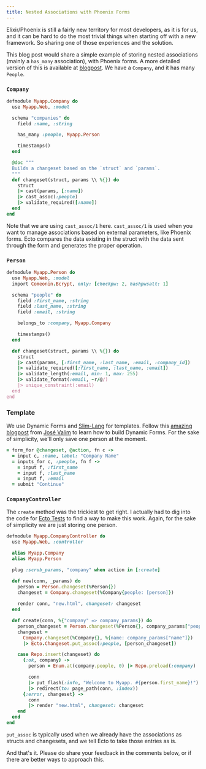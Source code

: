 ```yaml
---
title: Nested Associations with Phoenix Forms
---
```


Elixir/Phoenix is still a fairly new territory for most developers, as it is for us, and it can be hard to do the most trivial things when starting off with a new framework. So sharing one of those experiences and the solution.

This blog post would share a simple example of storing nested associations (mainly a `has_many` association), with Phoenix forms. A more detailed version of this is available at [blogpost](http://blog.plataformatec.com.br/2015/08/working-with-ecto-associations-and-embeds/). We have a `Company`, and it has many `People`.

### `Company`

```ruby
defmodule Myapp.Company do
  use Myapp.Web, :model

  schema "companies" do
    field :name, :string

    has_many :people, Myapp.Person

    timestamps()
  end

  @doc """
  Builds a changeset based on the `struct` and `params`.
  """
  def changeset(struct, params \\ %{}) do
    struct
    |> cast(params, [:name])
    |> cast_assoc(:people)
    |> validate_required([:name])
  end
end
```

Note that we are using `cast_assoc/1` here. `cast_assoc/1` is used when you want to manage associations based on external parameters, like Phoenix forms. Ecto compares the data existing in the struct with the data sent through the form and generates the proper operation.

### `Person`

```ruby
defmodule Myapp.Person do
  use Myapp.Web, :model
  import Comeonin.Bcrypt, only: [checkpw: 2, hashpwsalt: 1]

  schema "people" do
    field :first_name, :string
    field :last_name, :string
    field :email, :string

    belongs_to :company, Myapp.Company

    timestamps()
  end

  def changeset(struct, params \\ %{}) do
    struct
    |> cast(params, [:first_name, :last_name, :email, :company_id])
    |> validate_required([:first_name, :last_name, :email])
    |> validate_length(:email, min: 1, max: 255)
    |> validate_format(:email, ~r/@/)
    |> unique_constraint(:email)
  end
end

```

### Template

We use Dynamic Forms and [Slim-Lang](https://github.com/slime-lang/phoenix_slime) for templates. Follow this [amazing blogpost](http://blog.plataformatec.com.br/2016/09/dynamic-forms-with-phoenix/) from [José Valim](http://blog.plataformatec.com.br/author/josevalim/) to learn how to build Dynamic Forms. For the sake of simplicity, we'll only save one person at the moment.

```ruby
= form_for @changeset, @action, fn c ->
  = input c, :name, label: "Company Name"
  = inputs_for c, :people, fn f ->
  	= input f, :first_name
  	= input f, :last_name
  	= input f, :email
  = submit "Continue"
```

### `CompanyController`

The `create` method was the trickiest to get right. I actually had to dig into the code for [Ecto Tests](https://github.com/elixir-ecto/ecto/blob/6f1971f4120b84e1a441792feb77ba451c4fc783/integration_test/cases/repo.exs#L633) to find a way to make this work. Again, for the sake of simplicity we are just storing one person.

```ruby
defmodule Myapp.CompanyController do
  use Myapp.Web, :controller

  alias Myapp.Company
  alias Myapp.Person

  plug :scrub_params, "company" when action in [:create]

  def new(conn, _params) do
    person = Person.changeset(%Person{})
    changeset = Company.changeset(%Company{people: [person]})
    
    render conn, "new.html", changeset: changeset
  end

  def create(conn, %{"company" => company_params}) do
    person_changeset = Person.changeset(%Person{}, company_params["people"]["0"])
    changeset =
      Company.changeset(%Company{}, %{name: company_params["name"]})
      |> Ecto.Changeset.put_assoc(:people, [person_changeset])

    case Repo.insert(changeset) do
      {:ok, company} ->
        person = Enum.at(company.people, 0) |> Repo.preload(:company)

        conn
        |> put_flash(:info, "Welcome to Myapp. #{person.first_name}!")
        |> redirect(to: page_path(conn, :index))
      {:error, changeset} ->
        conn
        |> render "new.html", changeset: changeset
    end
  end
end
```

`put_assoc` is typically used when we already have the associations as structs and changesets, and we tell Ecto to take those entries as is.

And that's it. Please do share your feedback in the comments below, or if there are better ways to approach this.
